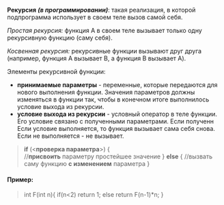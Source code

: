 **Рекурсия** **_(в программировании)_**: такая реализация, в которой подпрограмма использует в своем теле вызов самой себя. 

_Простая рекурсия:_ функция A в своем теле вызывает только одну рекурсивную функцию (саму себя).

_Косвенная рекурсия:_ рекурсивные функции вызывают друг друга (например, функция А вызывает B, а функция B вызывает A). 

Элементы рекурсивной функции:
* **принимаемые параметры** - переменные, которые передаются для нового выполнения функции. Значения параметров должны изменяться в функции так, чтобы в конечном итоге выполнилось условие выхода из рекурсии.
* **условие выхода из рекурсии** - условный оператор в теле функции. Его условие связано с полученными параметрами. Если полученн Если условие выполняется, то функция вызывает сама себя снова. Если не выполняется - не вызывает.

> **if** (<**проверка параметра**>) 
>{  
>   //**присвоить** параметру простейшее значение
>}  **else** {
>  //вызвать саму функцию **с изменением** параметра
>}

#### Пример:
>int F(int n){
   if(n<2) return 1;
      else return F(n-1)*n;
 }